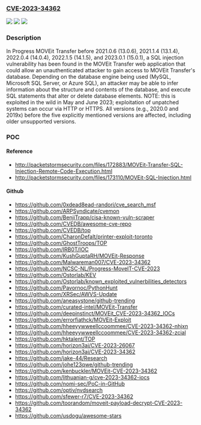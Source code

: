 ### [CVE-2023-34362](https://cve.mitre.org/cgi-bin/cvename.cgi?name=CVE-2023-34362)
![](https://img.shields.io/static/v1?label=Product&message=n%2Fa&color=blue)
![](https://img.shields.io/static/v1?label=Version&message=n%2Fa&color=blue)
![](https://img.shields.io/static/v1?label=Vulnerability&message=n%2Fa&color=brighgreen)

### Description

In Progress MOVEit Transfer before 2021.0.6 (13.0.6), 2021.1.4 (13.1.4), 2022.0.4 (14.0.4), 2022.1.5 (14.1.5), and 2023.0.1 (15.0.1), a SQL injection vulnerability has been found in the MOVEit Transfer web application that could allow an unauthenticated attacker to gain access to MOVEit Transfer's database. Depending on the database engine being used (MySQL, Microsoft SQL Server, or Azure SQL), an attacker may be able to infer information about the structure and contents of the database, and execute SQL statements that alter or delete database elements. NOTE: this is exploited in the wild in May and June 2023; exploitation of unpatched systems can occur via HTTP or HTTPS. All versions (e.g., 2020.0 and 2019x) before the five explicitly mentioned versions are affected, including older unsupported versions.

### POC

#### Reference
- http://packetstormsecurity.com/files/172883/MOVEit-Transfer-SQL-Injection-Remote-Code-Execution.html
- http://packetstormsecurity.com/files/173110/MOVEit-SQL-Injection.html

#### Github
- https://github.com/0xdead8ead-randori/cve_search_msf
- https://github.com/ARPSyndicate/cvemon
- https://github.com/BenjiTrapp/cisa-known-vuln-scraper
- https://github.com/CVEDB/awesome-cve-repo
- https://github.com/CVEDB/top
- https://github.com/CharonDefalt/printer-exploit-toronto
- https://github.com/GhostTroops/TOP
- https://github.com/IRB0T/IOC
- https://github.com/KushGuptaRH/MOVEit-Response
- https://github.com/Malwareman007/CVE-2023-34362
- https://github.com/NCSC-NL/Progress-MoveIT-CVE-2023
- https://github.com/Ostorlab/KEV
- https://github.com/Ostorlab/known_exploited_vulnerbilities_detectors
- https://github.com/Pavornoc/PythonHunt
- https://github.com/XRSec/AWVS-Update
- https://github.com/aneasystone/github-trending
- https://github.com/curated-intel/MOVEit-Transfer
- https://github.com/deepinstinct/MOVEit_CVE-2023-34362_IOCs
- https://github.com/errorfiathck/MOVEit-Exploit
- https://github.com/hheeyywweellccoommee/CVE-2023-34362-nhjxn
- https://github.com/hheeyywweellccoommee/CVE-2023-34362-zcial
- https://github.com/hktalent/TOP
- https://github.com/horizon3ai/CVE-2023-26067
- https://github.com/horizon3ai/CVE-2023-34362
- https://github.com/jake-44/Research
- https://github.com/johe123qwe/github-trending
- https://github.com/kenbuckler/MOVEit-CVE-2023-34362
- https://github.com/lithuanian-g/cve-2023-34362-iocs
- https://github.com/nomi-sec/PoC-in-GitHub
- https://github.com/optiv/nvdsearch
- https://github.com/sfewer-r7/CVE-2023-34362
- https://github.com/toorandom/moveit-payload-decrypt-CVE-2023-34362
- https://github.com/usdogu/awesome-stars

